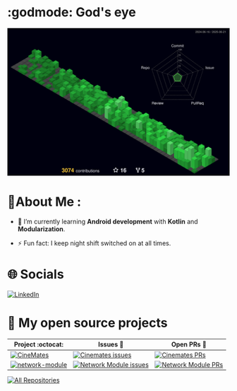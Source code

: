 <!--<div style="width: 100%;">
  <a href="https://github.com/iamantoniodinuzzo/iamantoniodinuzzo/blob/main/welcome.svg">
    <img src="welcome.svg" style="width: 100%;" alt="Click to see the source">
  </a>
</div>-->
# :godmode: God's eye
![Profile 3D](https://github.com/iamantoniodinuzzo/iamantoniodinuzzo/blob/main/profile-3d-contrib/profile-night-green.svg)

# 💫About Me :
  
- 📖 I’m currently learning **Android development** with **Kotlin** and **Modularization**.
  
- ⚡ Fun fact: I keep night shift switched on at all times.   

# 🌐 Socials
[![LinkedIn][linkedin-shield]][linkedin-url]

# 📘 My open source projects

|      Project :octocat:   |     Issues :bug:   | Open PRs :bell:  |
|-------------|-------------------|---|
|  <a href="https://github.com/iamantoniodinuzzo/CineMates"><img width="278" src="https://denvercoder1-github-readme-stats.vercel.app/api/pin/?username=iamantoniodinuzzo&repo=CineMates&theme=react&bg_color=1F222E&title_color=F85D7F&hide_border=true&icon_color=F8D866&show_icons=false" alt="CineMates"></a>| [![Cinemates issues][cinemates-issues-shield]][cinemates-issues-url] | [![Cinemates PRs][cinemates-pr-shield]][cinemates-pr-url]  |
|  <a href="https://github.com/iamantoniodinuzzo/network-module"><img width="278" src="https://denvercoder1-github-readme-stats.vercel.app/api/pin/?username=iamantoniodinuzzo&repo=network-module&theme=react&bg_color=1F222E&title_color=F85D7F&hide_border=true&icon_color=F8D866&show_icons=false" alt="network-module"></a> | [![Network Module issues][network-module-issues-shield]][network-module-issues-url] | [![Network Module PRs][network-module-pr-shield]][network-module-pr-url]  |


<p align="left">
  <a href="https://github.com/iamantoniodinuzzo?tab=repositories&sort=stargazers"><img alt="All Repositories" title="All Repositories" src="https://custom-icon-badges.demolab.com/badge/-All%20Repos-2962FF?style=for-the-badge&logoColor=white&logo=repo"/></a>
</p>


<!-- MARKDOWN LINKS & IMAGES -->
<!-- https://www.markdownguide.org/basic-syntax/#reference-style-links -->
[linkedin-shield]:https://img.shields.io/badge/LinkedIn-0077B5?style=for-the-badge&logo=linkedin&logoColor=white
[linkedin-url]:https://linkedin.com/in/iamantoniodinuzzo
<!-- Cinemates Section -->
[cinemates-issues-shield]:https://img.shields.io/github/issues/iamantoniodinuzzo/CineMates?color=green&logo=github&style=flat
[cinemates-issues-url]:https://github.com/iamantoniodinuzzo/CineMates/issues
[cinemates-pr-shield]:https://img.shields.io/github/issues-pr/iamantoniodinuzzo/CineMates?style=flat&logo=github
[cinemates-pr-url]:https://github.com/iamantoniodinuzzo/CineMates/pulls
<!-- Netwoork Module -->
[network-module-issues-shield]: https://img.shields.io/github/issues/iamantoniodinuzzo/network-module?style=flat&color=F85D7F
[network-module-issues-url]: https://github.com/iamantoniodinuzzo/network-module/issues
[network-module-pr-shield]: https://img.shields.io/github/issues-pr/iamantoniodinuzzo/network-module?style=flat&color=F85D7F
[network-module-pr-url]: https://github.com/iamantoniodinuzzo/network-module/pulls

<!-- Tech stack shields -->
[android-shield]:https://img.shields.io/badge/Android-3DDC84?style=for-the-badge&logo=android&logoColor=white
[java-shield]:https://img.shields.io/badge/Java-ED8B00?style=for-the-badge&logo=java&logoColor=white
[kotlin-shield]:https://img.shields.io/badge/Kotlin-0095D5?&style=for-the-badge&logo=kotlin&logoColor=white

